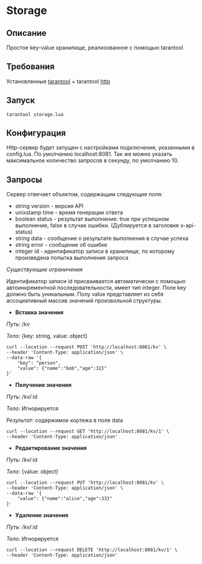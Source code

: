 # Storage

## Описание

Простое key-value хранилище, реализованное с помощью tarantool

## Требования

Установленные [tarantool](https://tarantool.io) + tarantool [http](https://github.com/tarantool/http)

## Запуск

```tarantool storage.lua```

## Конфигурация

Http-сервер будет запущен с настройками подключения, указанными в config.lua. По умолчанию localhost:8081.
Так же можно указать максимальное количество запросов в секунду, по умолчанию 10.

## Запросы

Сервер отвечает объектом, содержащим следующие поля:
 - string version - версия API
 - unixstamp time - время генерации ответа
 - boolean status - результат выполнение: true при успешном выполнение, false в случае ошибки. (Дублируется в заголовке x-api-status)
 - string data - сообщение о результате выполнения в случае успеха
 - string error - сообщение об ошибке
 - integer id - идентификатор записи в хранилище, по которому произведена попытка выполнения запроса

*Существующие ограничения*

Идентификатор записи id присваивается автоматически с помощью автоинкрементной последовательности, имеет тип integer.
Поле key должно быть уникальным.
Полу value представляет из себя ассоциативный массив значений произвольной структуры.


* __Вставка значения__

_Путь_: /kv

_Тело_: {key: string, value: object}

```
curl --location --request POST 'http://localhost:8081/kv' \
--header 'Content-Type: application/json' \
--data-raw '{
    "key": "person",
    "value": {"name":"bob","age":32}"
}'
```


* __Получение значения__

_Путь_: /kv/:id

_Тело_: Игнорируется

_Результат_: содержимое кортежа в поле data

```
curl --location --request GET 'http://localhost:8081/kv/1' \
--header 'Content-Type: application/json'
```


* __Редактирование значения__

_Путь_: /kv/:id

_Тело_: {value: object}

```
curl --location --request PUT 'http://localhost:8081/kv' \
--header 'Content-Type: application/json' \
--data-raw '{
    "value": {"name":"alice","age":33}"
}'
```


* __Удаление значения__

_Путь_: /kv/:id

_Тело_: Игнорируется

```
curl --location --request DELETE 'http://localhost:8081/kv/1' \
--header 'Content-Type: application/json'
```
